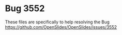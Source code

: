 # Bug 3552

These files are specifically to help resolving the Bug https://github.com/OpenSlides/OpenSlides/issues/3552
